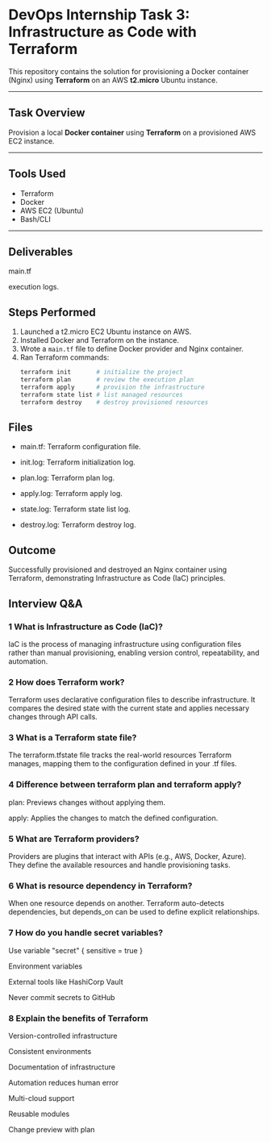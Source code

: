 
# DevOps Internship Task 3: Infrastructure as Code with Terraform

This repository contains the solution for provisioning a Docker container (Nginx) using **Terraform** on an AWS **t2.micro** Ubuntu instance.

---

## Task Overview

Provision a local **Docker container** using **Terraform** on a provisioned AWS EC2 instance.

---

## Tools Used

- Terraform
- Docker
- AWS EC2 (Ubuntu)
- Bash/CLI

---

## Deliverables

   main.tf
   
   execution logs.

##  Steps Performed

1. Launched a t2.micro EC2 Ubuntu instance on AWS.
2. Installed Docker and Terraform on the instance.
3. Wrote a `main.tf` file to define Docker provider and Nginx container.
4. Ran Terraform commands:
   ```bash
   terraform init       # initialize the project
   terraform plan       # review the execution plan
   terraform apply      # provision the infrastructure
   terraform state list # list managed resources
   terraform destroy    # destroy provisioned resources

## Files 

- main.tf: Terraform configuration file.

- init.log: Terraform initialization log.

- plan.log: Terraform plan log.

- apply.log: Terraform apply log.

- state.log: Terraform state list log.

- destroy.log: Terraform destroy log.


 ## Outcome
 
 Successfully provisioned and destroyed an Nginx container using Terraform, demonstrating Infrastructure as Code (IaC) principles.

 ## Interview Q&A
 
### 1 What is Infrastructure as Code (IaC)?

IaC is the process of managing infrastructure using configuration files rather than manual provisioning, enabling version control, repeatability, and automation.

### 2 How does Terraform work?

Terraform uses declarative configuration files to describe infrastructure. It compares the desired state with the current state and applies necessary changes through API calls.

### 3 What is a Terraform state file?

The terraform.tfstate file tracks the real-world resources Terraform manages, mapping them to the configuration defined in your .tf files.

### 4 Difference between terraform plan and terraform apply?

plan: Previews changes without applying them.

apply: Applies the changes to match the defined configuration.

### 5 What are Terraform providers?

Providers are plugins that interact with APIs (e.g., AWS, Docker, Azure). They define the available resources and handle provisioning tasks.

### 6 What is resource dependency in Terraform?

When one resource depends on another. Terraform auto-detects dependencies, but depends_on can be used to define explicit relationships.

### 7 How do you handle secret variables?

Use variable "secret" { sensitive = true }

Environment variables

External tools like HashiCorp Vault

Never commit secrets to GitHub

### 8 Explain the benefits of Terraform

Version-controlled infrastructure

Consistent environments

Documentation of infrastructure

Automation reduces human error

Multi-cloud support

Reusable modules

Change preview with plan


